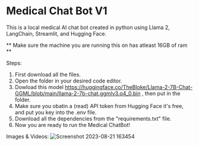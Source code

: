 # Medical Chat Bot V1
This is a local medical AI chat bot created in python using Llama 2, LangChain, Streamlit, and Hugging Face.

** Make sure the machine you are running this on has atleast 16GB of ram **

Steps:
1. First download all the files.
2. Open the folder in your desired code editor.
3. Dowload this model https://huggingface.co/TheBloke/Llama-2-7B-Chat-GGML/blob/main/llama-2-7b-chat.ggmlv3.q4_0.bin , then put in the folder.
4. Make sure you obatin a (read) API token from Hugging Face it's free, and put you key into the .env file.
5. Download all the dependencies from the "requirements.txt" file.
6. Now you are ready to run the Medical ChatBot!


Images & Videos:
![Screenshot 2023-08-21 163454](https://github.com/Thanushan0207/Medical-Chatbot-Llama2/assets/131554091/5e1f1c37-774b-4681-b681-d78629c6a16c)
